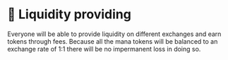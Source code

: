 # 🚰 Liquidity providing

Everyone will be able to provide liquidity on different exchanges and earn tokens through fees. Because all the mana tokens will be balanced to an exchange rate of 1:1 there will be no impermanent loss in doing so.
